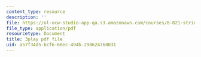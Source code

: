 ```yaml
---
content_type: resource
description: ''
file: https://ol-ocw-studio-app-qa.s3.amazonaws.com/courses/8-821-string-theory-and-holographic-duality-fall-2014/a57f34d5bcf668ec494b298624768031_jhyWwA_bJ5A.pdf
file_type: application/pdf
resourcetype: Document
title: 3play pdf file
uid: a57f34d5-bcf6-68ec-494b-298624768031
---
```

